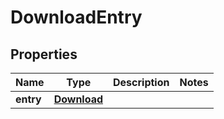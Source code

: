 

# DownloadEntry

## Properties

Name | Type | Description | Notes
------------ | ------------- | ------------- | -------------
**entry** | [**Download**](Download.md) |  | 



